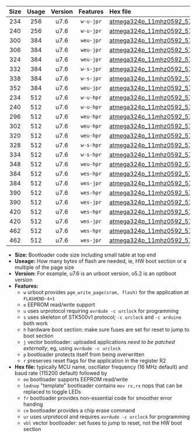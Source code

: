 |Size|Usage|Version|Features|Hex file|
|:-:|:-:|:-:|:-:|:--|
|234|256|u7.6|`w-u-jpr`|[atmega324p_11mhz0592_57600bps_ur_vbl.hex](https://raw.githubusercontent.com/stefanrueger/urboot/main/atmega324p_11mhz0592_57600bps_ur_vbl.hex)|
|240|256|u7.6|`w-u-jpr`|[atmega324p_11mhz0592_57600bps_lednop_ur_vbl.hex](https://raw.githubusercontent.com/stefanrueger/urboot/main/atmega324p_11mhz0592_57600bps_lednop_ur_vbl.hex)|
|300|384|u7.6|`weu-jpr`|[atmega324p_11mhz0592_57600bps_ee_ur_vbl.hex](https://raw.githubusercontent.com/stefanrueger/urboot/main/atmega324p_11mhz0592_57600bps_ee_ur_vbl.hex)|
|306|384|u7.6|`weu-jpr`|[atmega324p_11mhz0592_57600bps_ee_lednop_ur_vbl.hex](https://raw.githubusercontent.com/stefanrueger/urboot/main/atmega324p_11mhz0592_57600bps_ee_lednop_ur_vbl.hex)|
|324|384|u7.6|`weu-jpr`|[atmega324p_11mhz0592_57600bps_ee_lednop_fr_ur_vbl.hex](https://raw.githubusercontent.com/stefanrueger/urboot/main/atmega324p_11mhz0592_57600bps_ee_lednop_fr_ur_vbl.hex)|
|332|384|u7.6|`w-s-jpr`|[atmega324p_11mhz0592_57600bps_vbl.hex](https://raw.githubusercontent.com/stefanrueger/urboot/main/atmega324p_11mhz0592_57600bps_vbl.hex)|
|338|384|u7.6|`w-s-jpr`|[atmega324p_11mhz0592_57600bps_lednop_vbl.hex](https://raw.githubusercontent.com/stefanrueger/urboot/main/atmega324p_11mhz0592_57600bps_lednop_vbl.hex)|
|352|384|u7.6|`weu-jpr`|[atmega324p_11mhz0592_57600bps_ee_lednop_fr_ce_ur_vbl.hex](https://raw.githubusercontent.com/stefanrueger/urboot/main/atmega324p_11mhz0592_57600bps_ee_lednop_fr_ce_ur_vbl.hex)|
|234|512|u7.6|`w-u-hpr`|[atmega324p_11mhz0592_57600bps_ur.hex](https://raw.githubusercontent.com/stefanrueger/urboot/main/atmega324p_11mhz0592_57600bps_ur.hex)|
|240|512|u7.6|`w-u-hpr`|[atmega324p_11mhz0592_57600bps_lednop_ur.hex](https://raw.githubusercontent.com/stefanrueger/urboot/main/atmega324p_11mhz0592_57600bps_lednop_ur.hex)|
|296|512|u7.6|`weu-hpr`|[atmega324p_11mhz0592_57600bps_ee_ur.hex](https://raw.githubusercontent.com/stefanrueger/urboot/main/atmega324p_11mhz0592_57600bps_ee_ur.hex)|
|302|512|u7.6|`weu-hpr`|[atmega324p_11mhz0592_57600bps_ee_lednop_ur.hex](https://raw.githubusercontent.com/stefanrueger/urboot/main/atmega324p_11mhz0592_57600bps_ee_lednop_ur.hex)|
|320|512|u7.6|`weu-hpr`|[atmega324p_11mhz0592_57600bps_ee_lednop_fr_ur.hex](https://raw.githubusercontent.com/stefanrueger/urboot/main/atmega324p_11mhz0592_57600bps_ee_lednop_fr_ur.hex)|
|328|512|u7.6|`w-s-hpr`|[atmega324p_11mhz0592_57600bps.hex](https://raw.githubusercontent.com/stefanrueger/urboot/main/atmega324p_11mhz0592_57600bps.hex)|
|334|512|u7.6|`w-s-hpr`|[atmega324p_11mhz0592_57600bps_lednop.hex](https://raw.githubusercontent.com/stefanrueger/urboot/main/atmega324p_11mhz0592_57600bps_lednop.hex)|
|348|512|u7.6|`weu-hpr`|[atmega324p_11mhz0592_57600bps_ee_lednop_fr_ce_ur.hex](https://raw.githubusercontent.com/stefanrueger/urboot/main/atmega324p_11mhz0592_57600bps_ee_lednop_fr_ce_ur.hex)|
|384|512|u7.6|`wes-hpr`|[atmega324p_11mhz0592_57600bps_ee.hex](https://raw.githubusercontent.com/stefanrueger/urboot/main/atmega324p_11mhz0592_57600bps_ee.hex)|
|384|512|u7.6|`wes-jpr`|[atmega324p_11mhz0592_57600bps_ee_vbl.hex](https://raw.githubusercontent.com/stefanrueger/urboot/main/atmega324p_11mhz0592_57600bps_ee_vbl.hex)|
|390|512|u7.6|`wes-hpr`|[atmega324p_11mhz0592_57600bps_ee_lednop.hex](https://raw.githubusercontent.com/stefanrueger/urboot/main/atmega324p_11mhz0592_57600bps_ee_lednop.hex)|
|390|512|u7.6|`wes-jpr`|[atmega324p_11mhz0592_57600bps_ee_lednop_vbl.hex](https://raw.githubusercontent.com/stefanrueger/urboot/main/atmega324p_11mhz0592_57600bps_ee_lednop_vbl.hex)|
|420|512|u7.6|`wes-hpr`|[atmega324p_11mhz0592_57600bps_ee_lednop_fr.hex](https://raw.githubusercontent.com/stefanrueger/urboot/main/atmega324p_11mhz0592_57600bps_ee_lednop_fr.hex)|
|420|512|u7.6|`wes-jpr`|[atmega324p_11mhz0592_57600bps_ee_lednop_fr_vbl.hex](https://raw.githubusercontent.com/stefanrueger/urboot/main/atmega324p_11mhz0592_57600bps_ee_lednop_fr_vbl.hex)|
|462|512|u7.6|`wes-hpr`|[atmega324p_11mhz0592_57600bps_ee_lednop_fr_ce.hex](https://raw.githubusercontent.com/stefanrueger/urboot/main/atmega324p_11mhz0592_57600bps_ee_lednop_fr_ce.hex)|
|462|512|u7.6|`wes-jpr`|[atmega324p_11mhz0592_57600bps_ee_lednop_fr_ce_vbl.hex](https://raw.githubusercontent.com/stefanrueger/urboot/main/atmega324p_11mhz0592_57600bps_ee_lednop_fr_ce_vbl.hex)|

- **Size:** Bootloader code size including small table at top end
- **Useage:** How many bytes of flash are needed, ie, HW boot section or a multiple of the page size
- **Version:** For example, u7.6 is an urboot version, o5.2 is an optiboot version
- **Features:**
  + `w` urboot provides `pgm_write_page(sram, flash)` for the application at `FLASHEND-4+1`
  + `e` EEPROM read/write support
  + `u` uses urprotocol requiring `avrdude -c urclock` for programming
  + `s` uses skeleton of STK500v1 protocol; `-c urclock` and `-c arduino` both work
  + `h` hardware boot section: make sure fuses are set for reset to jump to boot section
  + `j` vector bootloader: uploaded applications *need to be patched externally*, eg, using `avrdude -c urclock`
  + `p` bootloader protects itself from being overwritten
  + `r` preserves reset flags for the application in the register R2
- **Hex file:** typically MCU name, oscillator frequency (16 MHz default) and baud rate (115200 default) followed by
  + `ee` bootloader supports EEPROM read/write
  + `lednop` "template" bootloader contains `mov rx,rx` nops that can be replaced to toggle LEDs
  + `fr` bootloader provides non-essential code for smoother error handing
  + `ce` bootloader provides a chip erase command
  + `ur` uses urprotocol and requires `avrdude -c urclock` for programming
  + `vbl` vector bootloader: set fuses to jump to reset, not the HW boot section
